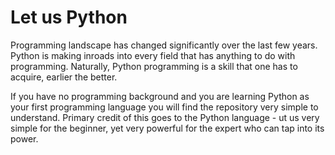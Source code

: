 # Let us Python

Programming landscape has changed significantly over the last few years. Python is making inroads into every field that has anything to do with programming. Naturally, Python programming is a skill that one has to acquire, earlier the better.

If you have no programming background and you are learning Python as your first programming language you will find the repository very simple to understand. Primary credit of this goes to the Python language - ut us very simple for the beginner, yet very powerful for the expert who can tap into its power.
